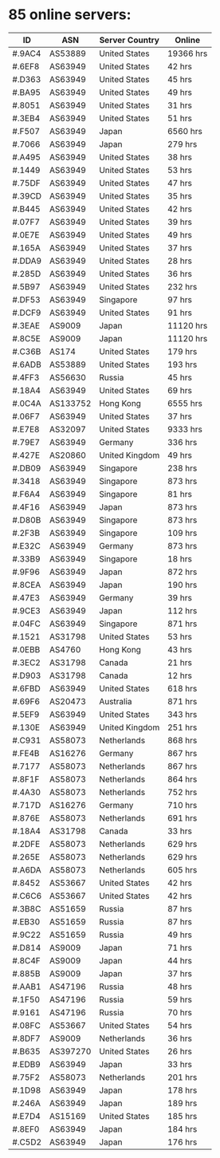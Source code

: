 # 85 online servers:

| ID | ASN | Server Country | Online |
| ------ | ------ | ------ | ------ |
| #.9AC4 | AS53889 | United States | 19366 hrs |
| #.6EF8 | AS63949 | United States | 42 hrs |
| #.D363 | AS63949 | United States | 45 hrs |
| #.BA95 | AS63949 | United States | 49 hrs |
| #.8051 | AS63949 | United States | 31 hrs |
| #.3EB4 | AS63949 | United States | 51 hrs |
| #.F507 | AS63949 | Japan | 6560 hrs |
| #.7066 | AS63949 | Japan | 279 hrs |
| #.A495 | AS63949 | United States | 38 hrs |
| #.1449 | AS63949 | United States | 53 hrs |
| #.75DF | AS63949 | United States | 47 hrs |
| #.39CD | AS63949 | United States | 35 hrs |
| #.B445 | AS63949 | United States | 42 hrs |
| #.07F7 | AS63949 | United States | 39 hrs |
| #.0E7E | AS63949 | United States | 49 hrs |
| #.165A | AS63949 | United States | 37 hrs |
| #.DDA9 | AS63949 | United States | 28 hrs |
| #.285D | AS63949 | United States | 36 hrs |
| #.5B97 | AS63949 | United States | 232 hrs |
| #.DF53 | AS63949 | Singapore | 97 hrs |
| #.DCF9 | AS63949 | United States | 91 hrs |
| #.3EAE | AS9009 | Japan | 11120 hrs |
| #.8C5E | AS9009 | Japan | 11120 hrs |
| #.C36B | AS174 | United States | 179 hrs |
| #.6ADB | AS53889 | United States | 193 hrs |
| #.4FF3 | AS56630 | Russia | 45 hrs |
| #.18A4 | AS63949 | United States | 69 hrs |
| #.0C4A | AS133752 | Hong Kong | 6555 hrs |
| #.06F7 | AS63949 | United States | 37 hrs |
| #.E7E8 | AS32097 | United States | 9333 hrs |
| #.79E7 | AS63949 | Germany | 336 hrs |
| #.427E | AS20860 | United Kingdom | 49 hrs |
| #.DB09 | AS63949 | Singapore | 238 hrs |
| #.3418 | AS63949 | Singapore | 873 hrs |
| #.F6A4 | AS63949 | Singapore | 81 hrs |
| #.4F16 | AS63949 | Japan | 873 hrs |
| #.D80B | AS63949 | Singapore | 873 hrs |
| #.2F3B | AS63949 | Singapore | 109 hrs |
| #.E32C | AS63949 | Germany | 873 hrs |
| #.33B9 | AS63949 | Singapore | 18 hrs |
| #.9F96 | AS63949 | Japan | 872 hrs |
| #.8CEA | AS63949 | Japan | 190 hrs |
| #.47E3 | AS63949 | Germany | 39 hrs |
| #.9CE3 | AS63949 | Japan | 112 hrs |
| #.04FC | AS63949 | Singapore | 871 hrs |
| #.1521 | AS31798 | United States | 53 hrs |
| #.0EBB | AS4760 | Hong Kong | 43 hrs |
| #.3EC2 | AS31798 | Canada | 21 hrs |
| #.D903 | AS31798 | Canada | 12 hrs |
| #.6FBD | AS63949 | United States | 618 hrs |
| #.69F6 | AS20473 | Australia | 871 hrs |
| #.5EF9 | AS63949 | United States | 343 hrs |
| #.130E | AS63949 | United Kingdom | 251 hrs |
| #.C931 | AS58073 | Netherlands | 868 hrs |
| #.FE4B | AS16276 | Germany | 867 hrs |
| #.7177 | AS58073 | Netherlands | 867 hrs |
| #.8F1F | AS58073 | Netherlands | 864 hrs |
| #.4A30 | AS58073 | Netherlands | 752 hrs |
| #.717D | AS16276 | Germany | 710 hrs |
| #.876E | AS58073 | Netherlands | 691 hrs |
| #.18A4 | AS31798 | Canada | 33 hrs |
| #.2DFE | AS58073 | Netherlands | 629 hrs |
| #.265E | AS58073 | Netherlands | 629 hrs |
| #.A6DA | AS58073 | Netherlands | 605 hrs |
| #.8452 | AS53667 | United States | 42 hrs |
| #.C6C6 | AS53667 | United States | 42 hrs |
| #.3B8C | AS51659 | Russia | 87 hrs |
| #.EB30 | AS51659 | Russia | 87 hrs |
| #.9C22 | AS51659 | Russia | 49 hrs |
| #.D814 | AS9009 | Japan | 71 hrs |
| #.8C4F | AS9009 | Japan | 44 hrs |
| #.885B | AS9009 | Japan | 37 hrs |
| #.AAB1 | AS47196 | Russia | 48 hrs |
| #.1F50 | AS47196 | Russia | 59 hrs |
| #.9161 | AS47196 | Russia | 70 hrs |
| #.08FC | AS53667 | United States | 54 hrs |
| #.8DF7 | AS9009 | Netherlands | 36 hrs |
| #.B635 | AS397270 | United States | 26 hrs |
| #.EDB9 | AS63949 | Japan | 33 hrs |
| #.75F2 | AS58073 | Netherlands | 201 hrs |
| #.1D98 | AS63949 | Japan | 178 hrs |
| #.246A | AS63949 | Japan | 189 hrs |
| #.E7D4 | AS15169 | United States | 185 hrs |
| #.8EF0 | AS63949 | Japan | 184 hrs |
| #.C5D2 | AS63949 | Japan | 176 hrs |

